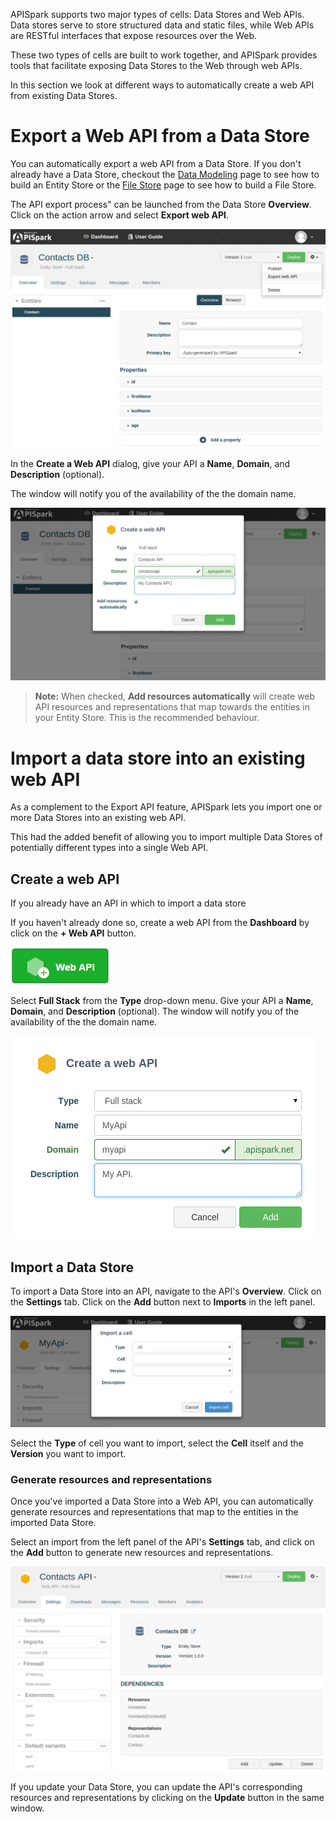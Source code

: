 
APISpark supports two major types of cells: Data Stores and Web APIs. Data stores serve to store structured data and static files, while Web APIs are RESTful interfaces that expose resources over the Web.

These two types of cells are built to work together, and APISpark provides tools that facilitate exposing Data Stores to the Web through web APIs.

In this section we look at different ways to automatically create a web API from existing Data Stores.

# Export a Web API from a Data Store

You can automatically export a web API from a Data Store. If you don't already have a Data Store, checkout the [Data Modeling](technical-resources/apispark/guide/store/entity-stores/model-data "Data Modeling") page to see how to build an Entity Store or the [File Store](technical-resources/apispark/guide/store/file-stores "File Store") page to see how to build a File Store.

The API export  process" can be launched from the Data Store **Overview**. Click on the action arrow and select **Export web API**.

![export custom API](images/exportfromstore.png "export custom API")

In the **Create a Web API** dialog, give your API a **Name**, **Domain**, and **Description** (optional).

The window will notify you of the availability of the the domain name.

![Create a web API](images/exportapi.png "Create a web API")

  > **Note:** When checked, **Add resources automatically** will create web API resources and representations that map towards the entities in your Entity Store. This is the recommended behaviour.

# Import a data store into an existing web API

As a complement to the Export API feature, APISpark lets you import one or more Data Stores into an existing web API.

This had the added benefit of allowing you to import multiple Data Stores of potentially different types into a single Web API.  

## Create a web API

If you already have an API in which to import a data store

If you haven't already done so, create a web API from the **Dashboard** by click on the **+ Web API** button.

![+web API](images/05.jpg "+web API")

Select **Full Stack** from the **Type** drop-down menu. Give your API a **Name**, **Domain**, and **Description** (optional).
The window will notify you of the availability of the the domain name.

![Create a web API](images/createapi.png "Create a web API")


## Import a Data Store

To import a Data Store into an API, navigate to the API's **Overview**. Click on the **Settings** tab. Click on the **Add** button next to **Imports** in the left panel.

![+Import](images/import.png "+Import")

Select the **Type** of cell you want to import, select the **Cell** itself and the **Version** you want to import.

### Generate resources and representations

Once you've imported a Data Store into a Web API, you can automatically generate resources and representations that map to the entities in the imported Data Store.

Select an import from the left panel of the API's **Settings** tab, and click on the **Add** button to generate new resources and representations.

![Generate Resources](images/generateResources.png "Generate Resources")

If you update your Data Store, you can update the API's corresponding resources and representations by clicking on the **Update** button in the same window.

